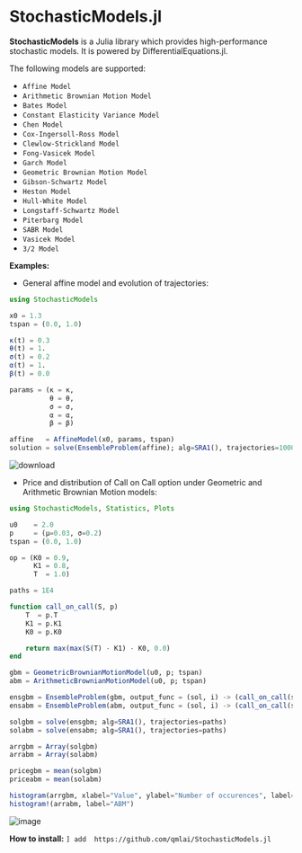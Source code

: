 # StochasticModels.jl

**StochasticModels** is a Julia library which provides high-performance stochastic models. It is powered by DifferentialEquations.jl.

The following models are supported:

  - `Affine Model`
  - `Arithmetic Brownian Motion Model`
  - `Bates Model`
  - `Constant Elasticity Variance Model`
  - `Chen Model`
  - `Cox-Ingersoll-Ross Model`
  - `Clewlow-Strickland Model`
  - `Fong-Vasicek Model`
  - `Garch Model`
  - `Geometric Brownian Motion Model`
  - `Gibson-Schwartz Model`
  - `Heston Model`
  - `Hull-White Model`
  - `Longstaff-Schwartz Model`
  - `Piterbarg Model`
  - `SABR Model`
  - `Vasicek Model`
  - `3/2 Model`

**Examples:**

- General affine model and evolution of trajectories:

```julia
using StochasticModels

x0 = 1.3
tspan = (0.0, 1.0)

κ(t) = 0.3
θ(t) = 1.
σ(t) = 0.2
α(t) = 1.
β(t) = 0.0

params = (κ = κ, 
          θ = θ, 
          σ = σ, 
          α = α, 
          β = β)

affine   = AffineModel(x0, params, tspan)
solution = solve(EnsembleProblem(affine); alg=SRA1(), trajectories=1000)

```



![download](https://github.com/user-attachments/assets/e879115f-4295-4f83-b37f-f858906b0671)

- Price and distribution of Call on Call option under Geometric and Arithmetic Brownian Motion models:

```julia
using StochasticModels, Statistics, Plots

u0    = 2.0
p     = (μ=0.03, σ=0.2)
tspan = (0.0, 1.0)

op = (K0 = 0.9,
      K1 = 0.8,
      T  = 1.0)

paths = 1E4

function call_on_call(S, p)
    T  = p.T
    K1 = p.K1
    K0 = p.K0

    return max(max(S(T) - K1) - K0, 0.0)
end

gbm = GeometricBrownianMotionModel(u0, p; tspan)
abm = ArithmeticBrownianMotionModel(u0, p; tspan)

ensgbm = EnsembleProblem(gbm, output_func = (sol, i) -> (call_on_call(sol, op), false))
ensabm = EnsembleProblem(abm, output_func = (sol, i) -> (call_on_call(sol, op), false))

solgbm = solve(ensgbm; alg=SRA1(), trajectories=paths)
solabm = solve(ensabm; alg=SRA1(), trajectories=paths)

arrgbm = Array(solgbm)
arrabm = Array(solabm)

pricegbm = mean(solgbm)
priceabm = mean(solabm)

histogram(arrgbm, xlabel="Value", ylabel="Number of occurences", label="GBM")
histogram!(arrabm, label="ABM")
```

![image](https://github.com/user-attachments/assets/19c3f3e4-8bff-450a-8708-863da7b207c4)

**How to install:** ```] add  https://github.com/qmlai/StochasticModels.jl```


